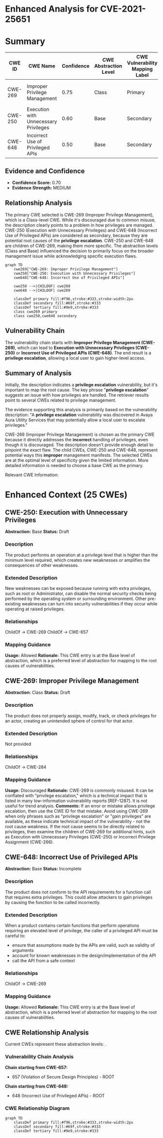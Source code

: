 # Enhanced Analysis for CVE-2021-25651

# Summary

| CWE ID | CWE Name | Confidence | CWE Abstraction Level | CWE Vulnerability Mapping Label | CWE-Vulnerability Mapping Notes |
|---|---|---|---|---|---|
| CWE-269 | Improper Privilege Management | 0.75 | Class | Primary | Discouraged: CWE-269 is commonly misused. |
| CWE-250 | Execution with Unnecessary Privileges | 0.60 | Base | Secondary | Allowed |
| CWE-648 | Incorrect Use of Privileged APIs | 0.50 | Base | Secondary | Allowed |

## Evidence and Confidence

*   **Confidence Score:** 0.70
*   **Evidence Strength:** MEDIUM

## Relationship Analysis
The primary CWE selected is CWE-269 (Improper Privilege Management), which is a Class-level CWE. While it's discouraged due to common misuse, the description clearly points to a problem in how privileges are managed. CWE-250 (Execution with Unnecessary Privileges) and CWE-648 (Incorrect Use of Privileged APIs) are considered as secondary, because they are potential root causes of the **privilege escalation**. CWE-250 and CWE-648 are children of CWE-269, making them more specific. The abstraction levels (Class and Base) influenced the decision to primarily focus on the broader management issue while acknowledging specific execution flaws.

```mermaid
graph TD
    cwe269["CWE-269: Improper Privilege Management"]
    cwe250["CWE-250: Execution with Unnecessary Privileges"]
    cwe648["CWE-648: Incorrect Use of Privileged APIs"]

    cwe250 -->|CHILDOF| cwe269
    cwe648 -->|CHILDOF| cwe269
    
    classDef primary fill:#f96,stroke:#333,stroke-width:2px
    classDef secondary fill:#69f,stroke:#333
    classDef tertiary fill:#9e9,stroke:#333
    class cwe269 primary
    class cwe250,cwe648 secondary
```

## Vulnerability Chain
The vulnerability chain starts with **Improper Privilege Management (CWE-269)**, which can lead to **Execution with Unnecessary Privileges (CWE-250)** or **Incorrect Use of Privileged APIs (CWE-648)**. The end result is a **privilege escalation**, allowing a local user to gain higher-level access.

## Summary of Analysis
Initially, the description indicates a **privilege escalation** vulnerability, but it's important to map the root cause. The key phrase "**privilege escalation**" suggests an issue with how privileges are handled. The retriever results point to several CWEs related to privilege management.

The evidence supporting this analysis is primarily based on the vulnerability description: "A **privilege escalation** vulnerability was discovered in Avaya Aura Utility Services that may potentially allow a local user to escalate privileges."

CWE-269 (Improper Privilege Management) is chosen as the primary CWE because it directly addresses the **incorrect** handling of privileges, even though it is discouraged. The description doesn't provide enough detail to pinpoint the exact flaw. The child CWEs, CWE-250 and CWE-648, represent potential ways this **improper** management manifests. The selected CWEs are at the optimal level of specificity given the limited information. More detailed information is needed to choose a base CWE as the primary.

Relevant CWE Information:

# Enhanced Context (25 CWEs)

## CWE-250: Execution with Unnecessary Privileges
**Abstraction:** Base
**Status:** Draft

### Description
The product performs an operation at a privilege level that is higher than the minimum level required, which creates new weaknesses or amplifies the consequences of other weaknesses.

### Extended Description
New weaknesses can be exposed because running with extra privileges, such as root or Administrator, can disable the normal security checks being performed by the operating system or surrounding environment. Other pre-existing weaknesses can turn into security vulnerabilities if they occur while operating at raised privileges.

### Relationships
ChildOf -> CWE-269
ChildOf -> CWE-657

### Mapping Guidance
**Usage:** Allowed
**Rationale:** This CWE entry is at the Base level of abstraction, which is a preferred level of abstraction for mapping to the root causes of vulnerabilities.

## CWE-269: Improper Privilege Management
**Abstraction:** Class
**Status:** Draft

### Description
The product does not properly assign, modify, track, or check privileges for an actor, creating an unintended sphere of control for that actor.

### Extended Description
Not provided

### Relationships
ChildOf -> CWE-284

### Mapping Guidance
**Usage:** Discouraged
**Rationale:** CWE-269 is commonly misused. It can be conflated with "privilege escalation," which is a technical impact that is listed in many low-information vulnerability reports [REF-1287]. It is not useful for trend analysis.
**Comments:** If an error or mistake allows privilege escalation, then use the CWE ID for that mistake. Avoid using CWE-269 when only phrases such as "privilege escalation" or "gain privileges" are available, as these indicate technical impact of the vulnerability - not the root cause weakness. If the root cause seems to be directly related to privileges, then examine the children of CWE-269 for additional hints, such as Execution with Unnecessary Privileges (CWE-250) or Incorrect Privilege Assignment (CWE-266).

## CWE-648: Incorrect Use of Privileged APIs
**Abstraction:** Base
**Status:** Incomplete

### Description
The product does not conform to the API requirements for a function call that requires extra privileges. This could allow attackers to gain privileges by causing the function to be called incorrectly.

### Extended Description
When a product contains certain functions that perform operations requiring an elevated level of privilege, the caller of a privileged API must be careful to:
- ensure that assumptions made by the APIs are valid, such as validity of arguments
- account for known weaknesses in the design/implementation of the API
- call the API from a safe context

### Relationships
ChildOf -> CWE-269

### Mapping Guidance
**Usage:** Allowed
**Rationale:** This CWE entry is at the Base level of abstraction, which is a preferred level of abstraction for mapping to the root causes of vulnerabilities.


## CWE Relationship Analysis

Current CWEs represent these abstraction levels: .


### Vulnerability Chain Analysis

**Chain starting from CWE-657:**
- 657 (Violation of Secure Design Principles) - ROOT


**Chain starting from CWE-648:**
- 648 (Incorrect Use of Privileged APIs) - ROOT



### CWE Relationship Diagram

```mermaid
graph TD
    classDef primary fill:#f96,stroke:#333,stroke-width:2px
    classDef secondary fill:#69f,stroke:#333
    classDef tertiary fill:#9e9,stroke:#333
```